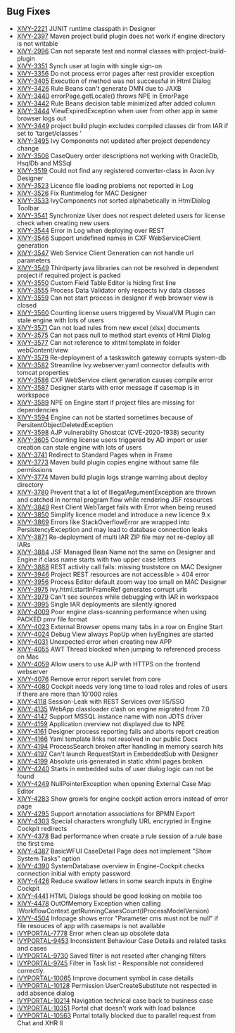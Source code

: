 ## Bug Fixes

* [XIVY-2221](https://jira.axonivy.com/jira/browse/XIVY-2221) JUNIT runtime classpath in Designer 
* [XIVY-2397](https://jira.axonivy.com/jira/browse/XIVY-2397) Maven project build plugin does not work if engine directory is not writable 
* [XIVY-2996](https://jira.axonivy.com/jira/browse/XIVY-2996) Can not separate test and normal classes with project-build-plugin 
* [XIVY-3351](https://jira.axonivy.com/jira/browse/XIVY-3351) Synch user at login with single sign-on 
* [XIVY-3356](https://jira.axonivy.com/jira/browse/XIVY-3356) Do not process error pages after rest provider exception 
* [XIVY-3405](https://jira.axonivy.com/jira/browse/XIVY-3405) Execution of method was not successful in Html Dialog 
* [XIVY-3426](https://jira.axonivy.com/jira/browse/XIVY-3426) Rule Beans can't generate DMN due to JAXB 
* [XIVY-3440](https://jira.axonivy.com/jira/browse/XIVY-3440) errorPage.getLocale() throws NPE in ErrorPage 
* [XIVY-3442](https://jira.axonivy.com/jira/browse/XIVY-3442) Rule Beans decision table minimized after added column 
* [XIVY-3444](https://jira.axonivy.com/jira/browse/XIVY-3444) ViewExpiredException when user from other app in same browser logs out 
* [XIVY-3449](https://jira.axonivy.com/jira/browse/XIVY-3449) project build plugin excludes compiled classes dir from IAR if set to 'target/classes ' 
* [XIVY-3495](https://jira.axonivy.com/jira/browse/XIVY-3495) Ivy Components not updated after project dependency change 
* [XIVY-3506](https://jira.axonivy.com/jira/browse/XIVY-3506) CaseQuery order descriptions not working with OracleDb, HsqlDb and MSSql 
* [XIVY-3519](https://jira.axonivy.com/jira/browse/XIVY-3519) Could not find any registered converter-class in Axon.ivy Designer 
* [XIVY-3523](https://jira.axonivy.com/jira/browse/XIVY-3523) Licence file loading problems not reported in Log 
* [XIVY-3526](https://jira.axonivy.com/jira/browse/XIVY-3526) Fix Runtimelog for MAC Designer 
* [XIVY-3533](https://jira.axonivy.com/jira/browse/XIVY-3533) IvyComponents not sorted alphabetically in HtmlDialog Toolbar 
* [XIVY-3541](https://jira.axonivy.com/jira/browse/XIVY-3541) Synchronize User does not respect deleted users for license check when creating new users 
* [XIVY-3544](https://jira.axonivy.com/jira/browse/XIVY-3544) Error in Log when deploying over REST 
* [XIVY-3546](https://jira.axonivy.com/jira/browse/XIVY-3546) Support undefined names in CXF WebServiceClient generation 
* [XIVY-3547](https://jira.axonivy.com/jira/browse/XIVY-3547) Web Service Client Generation can not handle url parameters 
* [XIVY-3549](https://jira.axonivy.com/jira/browse/XIVY-3549) Thirdparty java libraries can not be resolved in dependent project if required project is packed 
* [XIVY-3550](https://jira.axonivy.com/jira/browse/XIVY-3550) Custom Field Table Editor is hiding first line 
* [XIVY-3555](https://jira.axonivy.com/jira/browse/XIVY-3555) Process Data Validator only respects ivy data classes 
* [XIVY-3559](https://jira.axonivy.com/jira/browse/XIVY-3559) Can not start process in designer if web browser view is closed 
* [XIVY-3560](https://jira.axonivy.com/jira/browse/XIVY-3560) Counting license users triggered by VisualVM Plugin can stale engine with lots of users 
* [XIVY-3571](https://jira.axonivy.com/jira/browse/XIVY-3571) Can not load rules from new excel (xlsx) documents 
* [XIVY-3575](https://jira.axonivy.com/jira/browse/XIVY-3575) Can not pass null to method start events of Html Dialog 
* [XIVY-3577](https://jira.axonivy.com/jira/browse/XIVY-3577) Can not reference to xhtml template in folder webContent/view 
* [XIVY-3579](https://jira.axonivy.com/jira/browse/XIVY-3579) Re-deployment of a taskswitch gateway corrupts system-db 
* [XIVY-3582](https://jira.axonivy.com/jira/browse/XIVY-3582) Streamline ivy.webserver.yaml connector defaults with tomcat properties 
* [XIVY-3586](https://jira.axonivy.com/jira/browse/XIVY-3586) CXF WebService client generation causes compile error 
* [XIVY-3587](https://jira.axonivy.com/jira/browse/XIVY-3587) Designer starts with error message if casemap is in workspace 
* [XIVY-3589](https://jira.axonivy.com/jira/browse/XIVY-3589) NPE on Engine start if project files are missing for dependencies 
* [XIVY-3594](https://jira.axonivy.com/jira/browse/XIVY-3594)  Engine can not be started sometimes because of PersitentObjectDeletedException 
* [XIVY-3598](https://jira.axonivy.com/jira/browse/XIVY-3598) AJP vulnerabilty Ghostcat (CVE-2020-1938) <span class="badge badge-pill badge-success">security</span>
* [XIVY-3605](https://jira.axonivy.com/jira/browse/XIVY-3605) Counting license users triggered by AD import or user creation can stale engine with lots of users 
* [XIVY-3741](https://jira.axonivy.com/jira/browse/XIVY-3741) Redirect to Standard Pages when in Frame 
* [XIVY-3773](https://jira.axonivy.com/jira/browse/XIVY-3773) Maven build plugin copies engine without same file permissions 
* [XIVY-3774](https://jira.axonivy.com/jira/browse/XIVY-3774) Maven build plugin logs strange warning about deploy directory  
* [XIVY-3780](https://jira.axonivy.com/jira/browse/XIVY-3780) Prevent that a lot of IllegalArgumentException are thrown and catched in normal program flow while rendering JSF resources 
* [XIVY-3849](https://jira.axonivy.com/jira/browse/XIVY-3849) Rest Client WebTarget fails with Error when being reused 
* [XIVY-3850](https://jira.axonivy.com/jira/browse/XIVY-3850) Simplify licence model and introduce a new licence 9.x 
* [XIVY-3869](https://jira.axonivy.com/jira/browse/XIVY-3869) Errors like StackOverflowError are wrapped into PersistencyException and may lead to database connection leaks 
* [XIVY-3871](https://jira.axonivy.com/jira/browse/XIVY-3871) Re-deployment of multi IAR ZIP file may not re-deploy all IARs 
* [XIVY-3884](https://jira.axonivy.com/jira/browse/XIVY-3884) JSF Managed Bean Name not the same on Designer and Engine if class name starts with two upper case letters 
* [XIVY-3888](https://jira.axonivy.com/jira/browse/XIVY-3888) REST activity call fails: missing truststore on MAC Designer 
* [XIVY-3946](https://jira.axonivy.com/jira/browse/XIVY-3946) Project REST resources are not accessible > 404 error 
* [XIVY-3956](https://jira.axonivy.com/jira/browse/XIVY-3956) Process Editor default zoom way too small on MAC Designer 
* [XIVY-3975](https://jira.axonivy.com/jira/browse/XIVY-3975) ivy.html.startInFrameRef generates corrupt urls 
* [XIVY-3979](https://jira.axonivy.com/jira/browse/XIVY-3979) Can't see sources while debugging with IAR in workspace 
* [XIVY-3995](https://jira.axonivy.com/jira/browse/XIVY-3995) Single IAR deployments are silently ignored 
* [XIVY-4009](https://jira.axonivy.com/jira/browse/XIVY-4009) Poor engine class-scanning performance when using PACKED pmv file format 
* [XIVY-4023](https://jira.axonivy.com/jira/browse/XIVY-4023) External Browser opens many tabs in a row on Engine Start 
* [XIVY-4024](https://jira.axonivy.com/jira/browse/XIVY-4024) Debug View always PopUp when ivyEngines are started 
* [XIVY-4031](https://jira.axonivy.com/jira/browse/XIVY-4031) Unexpected error when creating new APP 
* [XIVY-4055](https://jira.axonivy.com/jira/browse/XIVY-4055) AWT Thread blocked when jumping to referenced process on Mac 
* [XIVY-4059](https://jira.axonivy.com/jira/browse/XIVY-4059) Allow users to use AJP with HTTPS on the frontend webserver 
* [XIVY-4076](https://jira.axonivy.com/jira/browse/XIVY-4076) Remove error report servlet from core 
* [XIVY-4080](https://jira.axonivy.com/jira/browse/XIVY-4080) Cockpit needs very long time to load roles and roles of users if there are more than 10'000 roles 
* [XIVY-4118](https://jira.axonivy.com/jira/browse/XIVY-4118) Session-Leak with REST Services over IIS/SSO 
* [XIVY-4135](https://jira.axonivy.com/jira/browse/XIVY-4135) WebApp classloader clash on engine migrated from 7.0 
* [XIVY-4147](https://jira.axonivy.com/jira/browse/XIVY-4147) Support MSSQL instance name with non JDTS driver 
* [XIVY-4159](https://jira.axonivy.com/jira/browse/XIVY-4159) Application overview not displayed due to NPE 
* [XIVY-4161](https://jira.axonivy.com/jira/browse/XIVY-4161) Designer process reporting fails and aborts report creation 
* [XIVY-4166](https://jira.axonivy.com/jira/browse/XIVY-4166) Yaml template links not resolved in our public Docs 
* [XIVY-4194](https://jira.axonivy.com/jira/browse/XIVY-4194) ProcessSearch broken after handling in memory search hits 
* [XIVY-4197](https://jira.axonivy.com/jira/browse/XIVY-4197) Can't launch RequestStart in EmbeddedSub with Designer 
* [XIVY-4199](https://jira.axonivy.com/jira/browse/XIVY-4199) Absolute uris generated in static xhtml pages broken 
* [XIVY-4240](https://jira.axonivy.com/jira/browse/XIVY-4240) Starts in embedded subs of user dialog logic can not be found 
* [XIVY-4249](https://jira.axonivy.com/jira/browse/XIVY-4249) NullPointerException when opening External Case Map Editor 
* [XIVY-4283](https://jira.axonivy.com/jira/browse/XIVY-4283) Show growls for engine cockpit action errors instead of error page 
* [XIVY-4295](https://jira.axonivy.com/jira/browse/XIVY-4295) Support annotation associations for BPMN Export 
* [XIVY-4303](https://jira.axonivy.com/jira/browse/XIVY-4303) Special characters wrongfully URL encrypted in Engine Cockpit redirects 
* [XIVY-4378](https://jira.axonivy.com/jira/browse/XIVY-4378) Bad performance when create a rule session of a rule base the first time 
* [XIVY-4387](https://jira.axonivy.com/jira/browse/XIVY-4387) BasicWFUI CaseDetail Page does not implement "Show System Tasks" option 
* [XIVY-4390](https://jira.axonivy.com/jira/browse/XIVY-4390) SystemDatabase overview in Engine-Cockpit checks connection initial with empty password 
* [XIVY-4426](https://jira.axonivy.com/jira/browse/XIVY-4426) Reduce swallow letters in some search inputs in Engine Cockpit 
* [XIVY-4441](https://jira.axonivy.com/jira/browse/XIVY-4441) HTML Dialogs should be good looking on mobile too 
* [XIVY-4478](https://jira.axonivy.com/jira/browse/XIVY-4478) OutOfMemory Exception when calling IWorkflowContext.getRunningCasesCount(IProcessModelVersion) 
* [XIVY-4504](https://jira.axonivy.com/jira/browse/XIVY-4504) Infopage shows error "Parameter cms must not be null" if file resouces of app with casemaps is not available 
* [IVYPORTAL-7778](https://jira.axonivy.com/jira/browse/IVYPORTAL-7778) Error when clean up obsolete data 
* [IVYPORTAL-9453](https://jira.axonivy.com/jira/browse/IVYPORTAL-9453) Inconsistent Behaviour Case Details and related tasks and cases 
* [IVYPORTAL-9730](https://jira.axonivy.com/jira/browse/IVYPORTAL-9730) Saved filter is not reseted after changing filters 
* [IVYPORTAL-9745](https://jira.axonivy.com/jira/browse/IVYPORTAL-9745) Filter in Task list - Responsible not considered correctly.  
* [IVYPORTAL-10065](https://jira.axonivy.com/jira/browse/IVYPORTAL-10065) Improve document symbol in case details 
* [IVYPORTAL-10128](https://jira.axonivy.com/jira/browse/IVYPORTAL-10128) Permission UserCreateSubstitute not respected in add absence dialog 
* [IVYPORTAL-10214](https://jira.axonivy.com/jira/browse/IVYPORTAL-10214) Navigation technical case back to business case 
* [IVYPORTAL-10351](https://jira.axonivy.com/jira/browse/IVYPORTAL-10351) Portal chat doesn't work with load balance 
* [IVYPORTAL-10563](https://jira.axonivy.com/jira/browse/IVYPORTAL-10563) Portal totally blocked due to parallel request from Chat and XHR II
